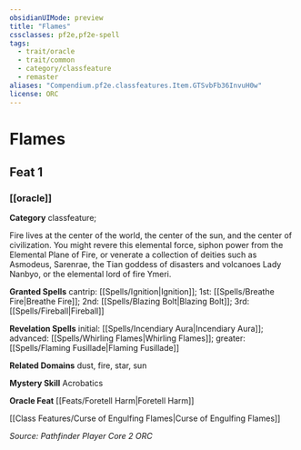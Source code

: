 ```yaml
---
obsidianUIMode: preview
title: "Flames"
cssclasses: pf2e,pf2e-spell
tags:
  - trait/oracle
  - trait/common
  - category/classfeature
  - remaster
aliases: "Compendium.pf2e.classfeatures.Item.GTSvbFb36InvuH0w"
license: ORC
---
```

# Flames
## Feat 1
### [[oracle]]

**Category** classfeature; 




Fire lives at the center of the world, the center of the sun, and the center of civilization. You might revere this elemental force, siphon power from the Elemental Plane of Fire, or venerate a collection of deities such as Asmodeus, Sarenrae, the Tian goddess of disasters and volcanoes Lady Nanbyo, or the elemental lord of fire Ymeri.

**Granted Spells** cantrip: [[Spells/Ignition|Ignition]]; 1st: [[Spells/Breathe Fire|Breathe Fire]]; 2nd: [[Spells/Blazing Bolt|Blazing Bolt]]; 3rd: [[Spells/Fireball|Fireball]]

**Revelation Spells** initial: [[Spells/Incendiary Aura|Incendiary Aura]]; advanced: [[Spells/Whirling Flames|Whirling Flames]]; greater: [[Spells/Flaming Fusillade|Flaming Fusillade]]

**Related Domains** dust, fire, star, sun

**Mystery Skill** Acrobatics

**Oracle Feat** [[Feats/Foretell Harm|Foretell Harm]]

[[Class Features/Curse of Engulfing Flames|Curse of Engulfing Flames]]

*Source: Pathfinder Player Core 2*
*ORC*